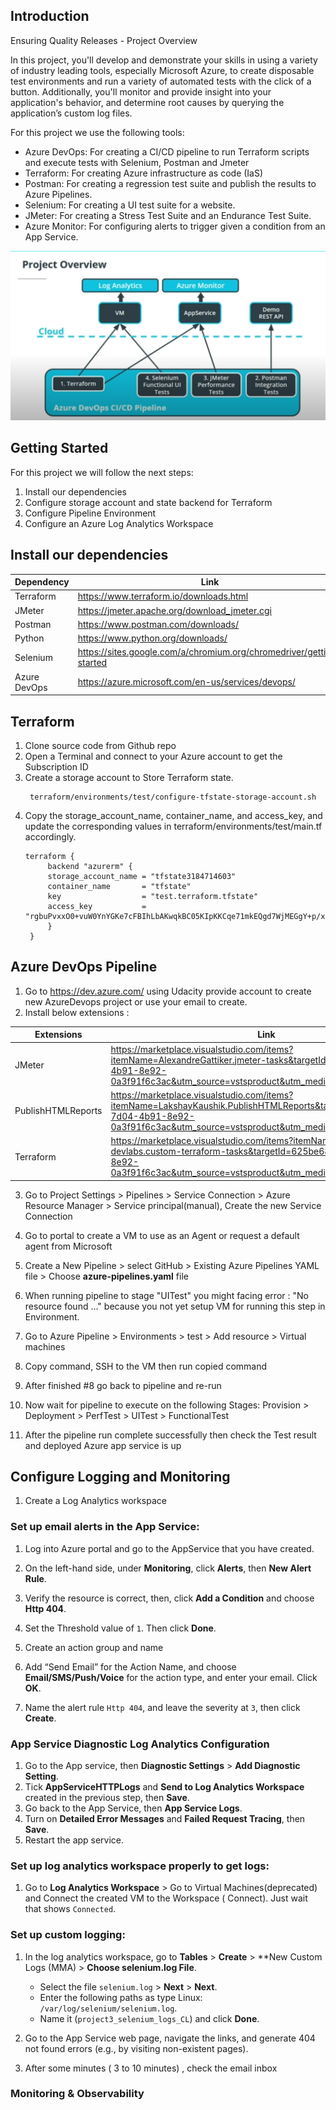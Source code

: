 ## Introduction
Ensuring Quality Releases - Project Overview

In this project, you'll develop and demonstrate your skills in using a variety of industry leading tools, especially Microsoft Azure, to create disposable test environments and run a variety of automated tests with the click of a button. Additionally, you'll monitor and provide insight into your application's behavior, and determine root causes by querying the application’s custom log files.

For this project we use the following tools:

- Azure DevOps: For creating a CI/CD pipeline to run Terraform scripts and execute tests with Selenium, Postman and Jmeter
- Terraform: For creating Azure infrastructure as code (IaS)
- Postman: For creating a regression test suite and publish the results to Azure Pipelines.
- Selenium: For creating a UI test suite for a website.
- JMeter: For creating a Stress Test Suite and an Endurance Test Suite.
- Azure Monitor: For configuring alerts to trigger given a condition from an App Service.

![Agent](https://github.com/thanhtina8/udacityproject3/blob/main/Screenshoots/Project_Overview.png)
  

## Getting Started
For this project we will follow the next steps:
1. Install our dependencies
2. Configure storage account and state backend for Terraform
3. Configure Pipeline Environment
4. Configure an Azure Log Analytics Workspace

## Install our dependencies
| Dependency | Link |
| ------ | ------ |
| Terraform | https://www.terraform.io/downloads.html |
| JMeter |  https://jmeter.apache.org/download_jmeter.cgi|
| Postman | https://www.postman.com/downloads/ |
| Python | https://www.python.org/downloads/ |
| Selenium | https://sites.google.com/a/chromium.org/chromedriver/getting-started |
| Azure DevOps | https://azure.microsoft.com/en-us/services/devops/ |

## Terraform
1.  Clone source code from Github repo
2.  Open a Terminal and connect to your Azure account to get the Subscription ID
3. Create a storage account to Store Terraform state.
   ```
    terraform/environments/test/configure-tfstate-storage-account.sh
   ```
5. Copy the storage_account_name, container_name, and access_key, and update the corresponding values in terraform/environments/test/main.tf accordingly.
   ```
   terraform {
        backend "azurerm" {
        storage_account_name = "tfstate3184714603"
        container_name       = "tfstate"
        key                  = "test.terraform.tfstate"
        access_key           = "rgbuPvxxO0+vuW0YnYGKe7cFBIhLbAKwqkBC05KIpKKCqe71mkEQgd7WjMEGgY+p/xURslarX5ma+AStwAe9lw=="
        }
    }
   ```

## Azure DevOps Pipeline
1. Go to https://dev.azure.com/ using Udacity provide account to create new AzureDevops project or use your email to create.
2. Install below extensions :

|Extensions|Link|
|--|--|
|JMeter|https://marketplace.visualstudio.com/items?itemName=AlexandreGattiker.jmeter-tasks&targetId=625be685-7d04-4b91-8e92-0a3f91f6c3ac&utm_source=vstsproduct&utm_medium=ExtHubManageList|
|PublishHTMLReports|https://marketplace.visualstudio.com/items?itemName=LakshayKaushik.PublishHTMLReports&targetId=625be685-7d04-4b91-8e92-0a3f91f6c3ac&utm_source=vstsproduct&utm_medium=ExtHubManageList|
|Terraform|https://marketplace.visualstudio.com/items?itemName=ms-devlabs.custom-terraform-tasks&targetId=625be685-7d04-4b91-8e92-0a3f91f6c3ac&utm_source=vstsproduct&utm_medium=ExtHubManageList|

3. Go to Project Settings > Pipelines > Service Connection > Azure Resource Manager > Service principal(manual), Create the new Service Connection
4. Go to portal to create a VM to use as an Agent or request a default agent from Microsoft
5. Create a New Pipeline > select GitHub > Existing Azure Pipelines YAML file > Choose  **azure-pipelines.yaml**  file

6. When running pipeline to stage "UITest" you might facing error : "No resource found ..." because you not yet setup VM for running this step in Environment.

7. Go to Azure Pipeline > Environments > test > Add resource > Virtual machines

8. Copy command, SSH to the VM then run copied command
9. After finished #8 go back to pipeline and re-run

10. Now wait for pipeline to execute on the following Stages: Provision > Deployment > PerfTest > UITest > FunctionalTest
11. After the pipeline run complete successfully then check the Test result and deployed Azure app service is up

## Configure Logging and Monitoring
1. Create a Log Analytics workspace

### Set up email alerts in the App Service:
1. Log into Azure portal and go to the AppService that you have created.
2. On the left-hand side, under **Monitoring**, click **Alerts**, then **New Alert Rule**.



3. Verify the resource is correct, then, click **Add a Condition** and choose **Http 404**.



4. Set the Threshold value of `1`. Then click **Done**.
5. Create an action group and name
6. Add “Send Email” for the Action Name, and choose **Email/SMS/Push/Voice** for the action type, and enter your email. Click **OK**.
7. Name the alert rule `Http 404`, and leave the severity at `3`, then click **Create**.


### App Service Diagnostic Log Analytics Configuration

1. Go to the App service, then **Diagnostic Settings** > **Add Diagnostic Setting**.
2. Tick **AppServiceHTTPLogs** and **Send to Log Analytics Workspace** created in the previous step, then **Save**.
3. Go back to the App Service, then **App Service Logs**.
4. Turn on **Detailed Error Messages** and **Failed Request Tracing**, then **Save**.
5. Restart the app service.

###  Set up log analytics workspace properly to get logs:

1. Go to **Log Analytics Workspace** > Go to Virtual Machines(deprecated) and Connect the created VM to the Workspace ( Connect). Just wait that shows `Connected`.


### Set up custom logging:

1. In the log analytics workspace, go to **Tables** > **Create** > **New Custom Logs (MMA) > **Choose selenium.log File**.
   - Select the file `selenium.log` > **Next** > **Next**.
   - Enter the following paths as type Linux: `/var/log/selenium/selenium.log`.
   - Name it (`project3_selenium_logs_CL`) and click **Done**.

2. Go to the App Service web page, navigate the links, and generate 404 not found errors (e.g., by visiting non-existent pages).

3. After some minutes ( 3 to 10 minutes) , check the email inbox

### Monitoring & Observability





